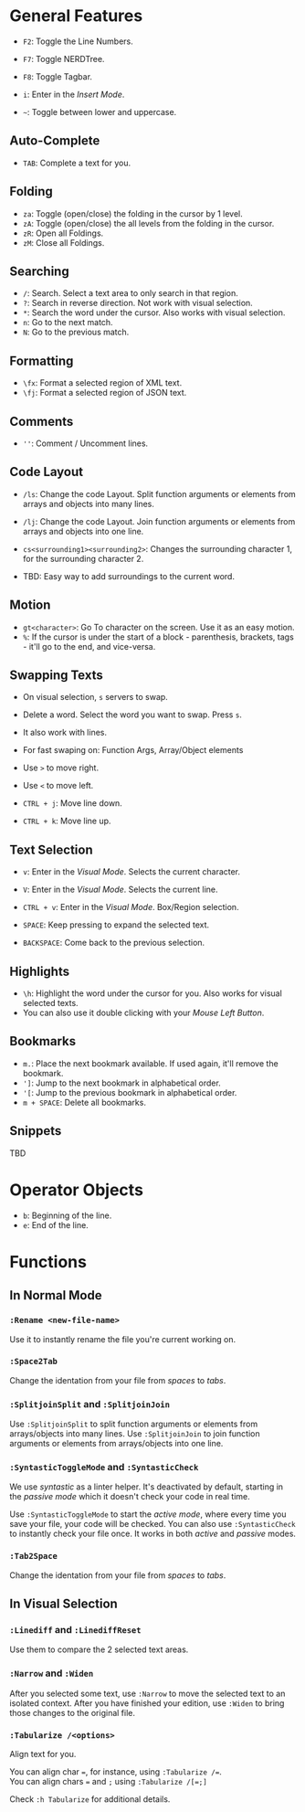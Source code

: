 # General Features

* `F2`: Toggle the Line Numbers.
* `F7`: Toggle NERDTree.
* `F8`: Toggle Tagbar.


* `i`: Enter in the _Insert Mode_.

* `~`: Toggle between lower and uppercase.


## Auto-Complete

* `TAB`: Complete a text for you.


## Folding

* `za`: Toggle (open/close) the folding in the cursor by 1 level.
* `zA`: Toggle (open/close) the all levels from the folding in the cursor.
* `zR`: Open all Foldings.
* `zM`: Close all Foldings.


## Searching

* `/`: Search. Select a text area to only search in that region.
* `?`: Search in reverse direction. Not work with visual selection.
* `*`: Search the word under the cursor. Also works with visual selection.
* `n`: Go to the next match.
* `N`: Go to the previous match.


## Formatting
* `\fx`: Format a selected region of XML text.
* `\fj`: Format a selected region of JSON text.


## Comments

* `''`: Comment / Uncomment lines.


## Code Layout

* `/ls`: Change the code Layout. Split function arguments or elements from arrays and objects into many lines.
* `/lj`: Change the code Layout. Join function arguments or elements from arrays and objects into one line.


* `cs<surrounding1><surrounding2>`: Changes the surrounding character 1, for the surrounding character 2.
* TBD: Easy way to add surroundings to the current word.


## Motion

* `gt<character>`: Go To character on the screen. Use it as an easy motion.
* `%`: If the cursor is under the start of a block - parenthesis, brackets, tags - it'll go to the end, and vice-versa.


## Swapping Texts

* On visual selection, `s` servers to swap.
* Delete a word. Select the word you want to swap. Press `s`.
* It also work with lines.


* For fast swaping on: Function Args, Array/Object elements
* Use `>` to move right.
* Use `<` to move left.


* `CTRL + j`: Move line down.
* `CTRL + k`: Move line up.


## Text Selection

* `v`: Enter in the _Visual Mode_. Selects the current character.
* `V`: Enter in the _Visual Mode_. Selects the current line.
* `CTRL + v`: Enter in the _Visual Mode_. Box/Region selection.


* `SPACE`: Keep pressing to expand the selected text.
* `BACKSPACE`: Come back to the previous selection.


## Highlights

* `\h`: Highlight the word under the cursor for you. Also works for visual selected texts.
* You can also use it double clicking with your _Mouse Left Button_.


## Bookmarks

* `m.`: Place the next bookmark available. If used again, it'll remove the bookmark.
* `']`: Jump to the next bookmark in alphabetical order.
* `'[`: Jump to the previous bookmark in alphabetical order.
* `m + SPACE`: Delete all bookmarks.


## Snippets

TBD

# Operator Objects

* `b`: Beginning of the line.
* `e`: End of the line.

# Functions


## In Normal Mode

### `:Rename <new-file-name>`

Use it to instantly rename the file you're current working on.

### `:Space2Tab`

Change the identation from your file from _spaces_ to _tabs_.

### `:SplitjoinSplit` and `:SplitjoinJoin`

Use `:SplitjoinSplit` to split function arguments or elements from arrays/objects into many lines.
Use `:SplitjoinJoin` to join function arguments or elements from arrays/objects into one line.

### `:SyntasticToggleMode` and `:SyntasticCheck`

We use _syntastic_ as a linter helper.
It's deactivated by default, starting in the _passive mode_ which it doesn't check your code in real time.

Use `:SyntasticToggleMode` to start the _active mode_, where every time you save your file, your code will be checked.
You can also use `:SyntasticCheck` to instantly check your file once. It works in both _active_ and _passive_ modes.

### `:Tab2Space`

Change the identation from your file from _spaces_ to _tabs_.


## In Visual Selection

### `:Linediff` and `:LinediffReset`

Use them to compare the 2 selected text areas.

### `:Narrow` and `:Widen`

After you selected some text, use `:Narrow` to move the selected text to an isolated context.
After you have finished your edition, use `:Widen` to bring those changes to the original file.

### `:Tabularize /<options>`

Align text for you.

You can align char `=`, for instance, using `:Tabularize /=`. <br>
You can align chars `=` and `;` using `:Tabularize /[=;]`

Check `:h Tabularize` for additional details.
